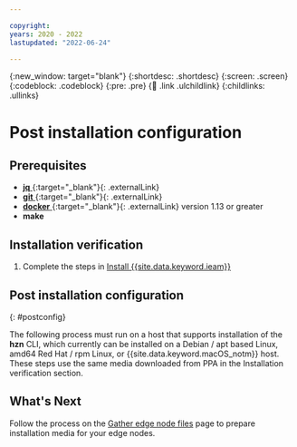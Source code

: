 ```yaml
---

copyright:
years: 2020 - 2022
lastupdated: "2022-06-24"

---
```


{:new_window: target="blank"}
{:shortdesc: .shortdesc}
{:screen: .screen}
{:codeblock: .codeblock}
{:pre: .pre}
{:child: .link .ulchildlink}
{:childlinks: .ullinks}

# Post installation configuration

## Prerequisites

- [**jq** ](https://stedolan.github.io/jq/download/){:target="_blank"}{: .externalLink}
- [**git** ](https://git-scm.com/downloads){:target="_blank"}{: .externalLink}
- [**docker** ](https://docs.docker.com/get-docker/){:target="_blank"}{: .externalLink} version 1.13 or greater
- **make**

## Installation verification

1. Complete the steps in [Install {{site.data.keyword.ieam}}](online_installation.md)

## Post installation configuration
{: #postconfig}

The following process must run on a host that supports installation of the **hzn** CLI, which currently can be installed on a Debian / apt based Linux, amd64 Red Hat / rpm Linux, or {{site.data.keyword.macOS_notm}} host. These steps use the same media downloaded from PPA in the Installation verification section.

## What's Next

Follow the process on the [Gather edge node files](gather_files.md) page to prepare installation media for your edge nodes.
